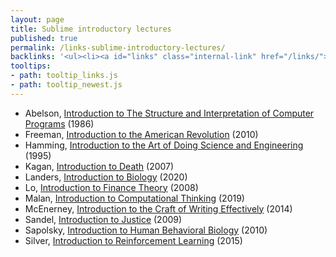 ```yaml
---
layout: page
title: Sublime introductory lectures
published: true
permalink: /links-sublime-introductory-lectures/
backlinks: '<ul><li><a id="links" class="internal-link" href="/links/">Links</a></li><li><a id="newest" class="internal-link" href="/newest/">Newest</a></li></ul>'
tooltips: 
- path: tooltip_links.js
- path: tooltip_newest.js
---
```


* Abelson, [Introduction to The Structure and Interpretation of Computer Programs](https://www.youtube.com/watch?time_continue=801&v=2Op3QLzMgSY) (1986)
* Freeman, [Introduction to the American Revolution](https://oyc.yale.edu/history/hist-116/lecture-1) (2010)
* Hamming, [Introduction to the Art of Doing Science and Engineering](https://www.youtube.com/watch?list=PL2FF649D0C4407B30&v=AD4b-52jtos) (1995)
* Kagan, [Introduction to Death](https://www.youtube.com/watch?v=p2J7wSuFRl8) (2007)
* Landers, [Introduction to Biology](https://www.youtube.com/watch?v=rS4wX1gxudI) (2020)
* Lo, [Introduction to Finance Theory](https://www.youtube.com/watch?v=HdHlfiOAJyE) (2008)
* Malan, [Introduction to Computational Thinking](https://www.youtube.com/watch?v=jjqgP9dpD1k) (2019)
* McEnerney, [Introduction to the Craft of Writing Effectively](https://www.youtube.com/watch?v=vtIzMaLkCaM) (2014)
* Sandel, [Introduction to Justice](https://www.youtube.com/watch?v=kBdfcR-8hEY) (2009)
* Sapolsky, [Introduction to Human Behavioral Biology](https://www.youtube.com/watch?v=NNnIGh9g6fA) (2010)
* Silver, [Introduction to Reinforcement Learning](https://www.youtube.com/watch?v=2pWv7GOvuf0) (2015)
